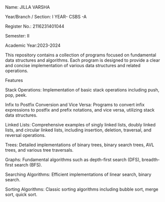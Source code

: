 Name: JILLA VARSHA

Year/Branch / Section: I YEAR- CSBS -A

Register No.: 2116231401044

Semester: II

Academic Year:2023-2024

This repository contains a collection of programs focused on fundamental data structures and algorithms. Each program is designed to provide a clear and concise implementation of various data structures and related operations.

Features

Stack Operations: Implementation of basic stack operations including push, pop, peek.

Infix to Postfix Conversion and Vice Versa: Programs to convert infix expressions to postfix and prefix notations, and vice versa, utilizing stack data structures.

Linked Lists: Comprehensive examples of singly linked lists, doubly linked lists, and circular linked lists, including insertion, deletion, traversal, and reversal operations.

Trees: Detailed implementations of binary trees, binary search trees, AVL trees, and various tree traversals.

Graphs: Fundamental algorithms such as depth-first search (DFS), breadth-first search (BFS).

Searching Algorithms: Efficient implementations of linear search, binary search.

Sorting Algorithms: Classic sorting algorithms including bubble sort, merge sort, quick sort. 
